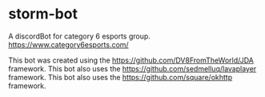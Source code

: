 # storm-bot #
A discordBot for category 6 esports group. 
https://www.category6esports.com/

This bot was created using the https://github.com/DV8FromTheWorld/JDA framework. 
This bot also uses the https://github.com/sedmelluq/lavaplayer framework.
This bot also uses the https://github.com/square/okhttp framework.
